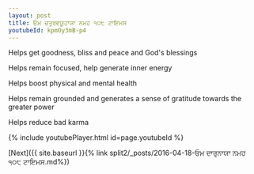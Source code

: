 ```yaml
---
layout: post
title: ਓਮ ਚਤੁਰਵਯੂਹਾਯਾ ਨਮਹ ੧੦੮ ਟਾਇਮਸ
youtubeId: kpmOy3mB-p4
---
```

 
 
Helps get goodness, bliss and peace and God's blessings
 
Helps remain focused, help generate inner energy 
 
Helps boost physical and mental health 
 
Helps remain grounded and generates a sense of gratitude towards the greater power 
 
Helps reduce bad karma
 
 
 
 


{% include youtubePlayer.html id=page.youtubeId %}
 
[Next]({{ site.baseurl }}{% link  split2/_posts/2016-04-18-ਓਮ ਦਾਰੁਨਾਯਾ ਨਮਹ ੧੦੮ ਟਾਇਮਸ.md%})
 
